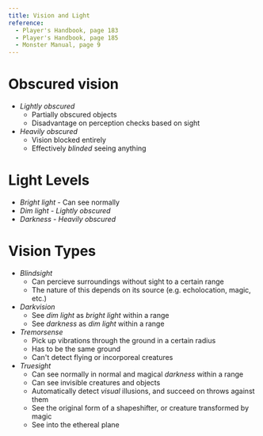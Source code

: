 ```yaml
---
title: Vision and Light
reference:
  - Player's Handbook, page 183
  - Player's Handbook, page 185
  - Monster Manual, page 9
---
```


# Obscured vision

- _Lightly obscured_
  - Partially obscured objects
  - Disadvantage on perception checks based on sight
- _Heavily obscured_
  - Vision blocked entirely
  - Effectively _blinded_ seeing anything

# Light Levels

- _Bright light_ - Can see normally
- _Dim light_ - _Lightly obscured_
- _Darkness_ - _Heavily obscured_

# Vision Types

- _Blindsight_
  - Can percieve surroundings without sight to a certain range
  - The nature of this depends on its source (e.g. echolocation, magic, etc.)
- _Darkvision_
  - See _dim light_ as _bright light_ within a range
  - See _darkness_ as _dim light_ within a range
- _Tremorsense_
  - Pick up vibrations through the ground in a certain radius
  - Has to be the same ground
  - Can't detect flying or incorporeal creatures
- _Truesight_
  - Can see normally in normal and magical _darkness_ within a range
  - Can see invisible creatures and objects
  - Automatically detect _visual_ illusions, and succeed on throws against them
  - See the original form of a shapeshifter, or creature transformed by magic
  - See into the ethereal plane

